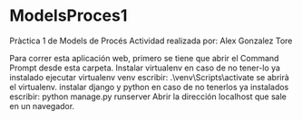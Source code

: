 # ModelsProces1
Pràctica 1 de Models de Procés
Actividad realizada por: Alex Gonzalez Tore

Para correr esta aplicación web, primero se tiene que abrir el Command Prompt desde esta carpeta.
Instalar virtualenv en caso de no tener-lo ya instalado
ejecutar virtualenv venv
escribir: .\venv\Scripts\activate
se abrirà el virtualenv.
instalar django y python en caso de no tenerlos ya instalados
escribir: python manage.py runserver
Abrir la dirección localhost que sale en un navegador.
